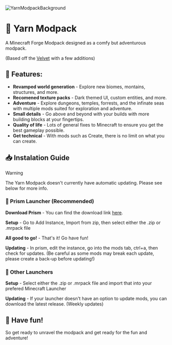 ![YarnModpackBackground](https://github.com/KittenzExe/YarnModpack/assets/67358250/57653200-2d13-4ebf-bae0-819a84d4199d)

# 🧶 Yarn Modpack

A Minecraft Forge Modpack designed as a comfy but adventurous modpack.

(Based off the [Velvet](https://github.com/ChecksumDev/velvet) with a few additions)

## 🔎 Features:

 - **Revamped world generation** - Explore new biomes, montains, structures, and more.
 - **Recomened texture packs** - Dark themed UI, custom entities, and more.
 - **Adventure** - Explore dungeons, temples, forrests, and the infinate seas with multiple mods suited for exploration and adventure.
 - **Small details** - Go above and beyond with your builds with more building blocks at your fingertips.
 - **Quality of life** - Lots of general fixes to Minecraft to ensure you get the best gameplay possible.
 - **Get technical** - With mods such as Create, there is no limit on what you can create.

## 📥 Instalation Guide

> [!WARNING]  
> The Yarn Modpack doesn't currently have automatic updating. Please see below for more info.

### 🚀 Prism Launcher (Recommended)

**Download Prism** - You can find the download link [here](https://prismlauncher.org/download/).

**Setup** - Go to Add Instance, Import from zip, then select either the .zip or .mrpack file

**All good to go!** - That's it! Go have fun!

**Updating** - In prism, edit the instance, go into the mods tab, ctrl+a, then check for updates. (Be careful as some mods may break each update, please create a back-up before updating!)

### 🚀 Other Launchers

**Setup** - Select either the .zip or .mrpack file and import that into your prefered Minecraft Launcher

**Updating** - If your launcher doesn't have an option to update mods, you can download the latest release. (Weekly updates)

## 🧵 Have fun!

So get ready to unravel the modpack and get ready for the fun and adventure!
